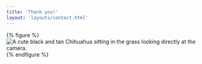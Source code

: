 ```yaml
---
title: 'Thank you!'
layout: 'layouts/contact.html'
---
```


{% figure %}
  <picture>
    <source srcset="/img/frieda-grass.avif" type="image/avif">
    <source srcset="/img/frieda-grass.webp" type="image/webp">
    <img src="/img/frieda-grass.jpg" alt="A cute black and tan Chihuahua sitting in the grass looking directly at the camera." />
  </picture>
{% endfigure %}
